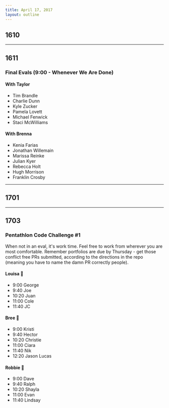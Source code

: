 ```yaml
---
title: April 17, 2017
layout: outline
---
```


## 1610

-----------------------------------------------

## 1611

### Final Evals (9:00 - Whenever We Are Done)  

#### With Taylor  
- Tim Brandle  
- Charlie Dunn  
- Kyle Zucker  
- Pamela Lovett  
- Michael Fenwick  
- Staci McWilliams  

#### With Brenna  
- Kenia Farias  
- Jonathan Willemain  
- Marissa Reinke  
- Julian Kyer  
- Rebecca Holt  
- Hugh Morrison  
- Franklin Crosby  
-----------------------------------------------

## 1701

-----------------------------------------------

## 1703

### Pentathlon Code Challenge #1
When not in an eval, it's work time. Feel free to work from wherever you are most comfortable. Remember portfolios are due by Thursday - get those conflict free PRs submitted, according to the directions in the repo (meaning you have to name the damn PR correctly people).

#### Louisa :hear_no_evil:

- 9:00 George
- 9:40 Joe
- 10:20 Juan
- 11:00 Cole
- 11:40 JC

#### Bree :see_no_evil:

- 9:00 Kristi
- 9:40 Hector
- 10:20 Christie
- 11:00 Ciara
- 11:40 Nik
- 12:20 Jason Lucas

#### Robbie :speak_no_evil:

- 9:00 Dave
- 9:40 Ralph
- 10:20 Shayla
- 11:00 Evan
- 11:40 Lindsay
